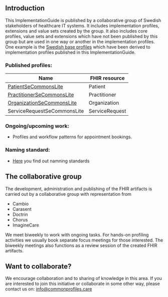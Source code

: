 ## Introduction
This ImplementationGuide is published by a collaborative group of Swedish stakeholders of healthcare IT systems. It includes implementation profiles, extensions and value sets created by the group.
It also includes core profiles, value sets and extensions which have not been published by this group but are used in one way or another in the implementation profiles. One example is the [Swedish base profiles](http://hl7.se/fhir/ig/base/profiles.html) which have been derived to implementation profiles published in this ImplementationGuide.

### Published profiles:

|Name|FHIR resource|
|----|----|
|[PatientSeCommonsLite](StructureDefinition-PatientSECommonsLite.html)|Patient|
|[PractitionerSeCommonsLite](StructureDefinition-PractitionerSECommonsLite.html)|Practitioner|
|[OrganizationSeCommonsLite](StructureDefinition-OrganizationSECommonsLite.html)|Organization|
|ServiceRequestSeCommonsLite|ServiceRequest|

### Ongoing/upcoming work:
* Profiles and workflow patterns for appointment bookings.

### Naming standard:
* [Here](naming-standard.md) you find out namning standards


## The collaborative group
The development, administration and publishing of the FHIR artifacts is carried out by a collaborative group with representation from
* Cambio
* Carasent
* Doctrin
* Chorus
* ImagineCare

We meet biweekly to work with ongoing tasks. For hands-on profiling activities we usually book separate focus meetings for those interested. The biweekly meetings also functions as a review session of the created FHIR artifacts.


## Want to collaborate?
We encourage collaboration and to sharing of knowledge in this area. If you are interested to join this initiative or collaborate in some other way,  please contact us on: info@commonprofiles.care
